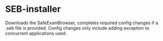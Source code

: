 # SEB-installer
Downloads the SafeExamBrowser, completes required config changes if a .seb file is provided. Config changes only include adding exception to concurrent applications used.
